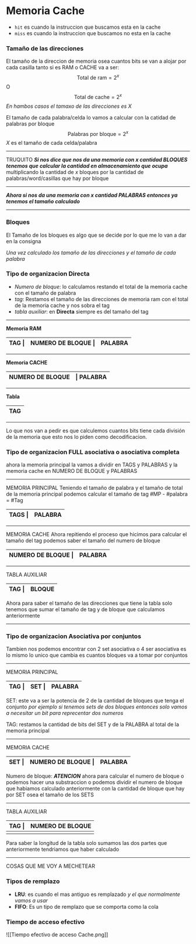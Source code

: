 # Memoria Cache 
- `hit` es cuando la instruccion que buscamos esta en la cache 
- `miss` es cuando la instruccion que buscamos no esta en la cache 

### Tamaño de las direcciones
El tamaño de la direccion de memoria osea cuantos bits se van a alojar por cada casilla tanto si es RAM o CACHE va a ser: $$\text{Total de ram} = 2^x$$
							O
$$\text{Total de cache} = 2^x$$
	*En hambos casos el tamaxo de las direcciones es $X$* 

El tamaño de cada palabra/celda lo vamos a calcular con la catidad de palabras por bloque 
$$\text{Palabras por bloque} = 2^x$$
$X$ es el tamaño de cada celda/palabra

- - -
TRUQUITO
***Si nos dice que nos da una memoria con $x$ cantidad BLOQUES tenemos que calcular la cantidad en almacenamiento que ocupa*** multiplicando la cantidad de $x$ bloques por la cantidad de palabras/word/casillas que hay por bloque 
- - - 
***Ahora si nos da una memoria con $x$ cantidad PALABRAS entonces ya tenemos el tamaño calculado***
- - -

###  Bloques 
El Tamaño de los bloques es algo que se decide por lo que me lo van a dar en la consigna 


*Una vez calculado los tamaño de las direcciones y el tamaño de cada palabra*
### Tipo de organizacion  **Directa**
- *Numero de bloque*: lo calculamos restando el total de la memoria cache con el tamaño de palabra
- *tag*: Restamos el tamaño de las direcciones de memoria ram con el total de la memoria cache y nos sobra el tag
- *tabla auxiliar*: en **Directa** siempre es del tamaño del tag 


- - - 
**Memoria RAM**

| TAG \| | NUMERO DE BLOQUE \| | PALABRA |
| ------ | ------------------- | ------- |
- - -
**Memoria CACHE**

| NUMERO DE BLOQUE | \| PALABRA |
| ---------------- | ---------- |
- - -
**Tabla** 

| TAG |
| --- |
- - - 
Lo que nos van a pedir es que calculemos cuantos bits tiene cada división de la memoria que esto nos lo piden como decodificacion.

### Tipo de organizacion **FULL asociativa o asociativa completa**
ahora la memoria principal la vamos a dividir en TAGS y PALABRAS y la memoria cache en NUMERO DE BLOQUE y PALABRAS 
- - -
MEMORIA PRINCIPAL 
	Teniendo el tamaño de palabra y el tamaño de total de la memoria principal podemos calcular el tamaño de tag #MP - #palabra = #Tag

| TAGS \| | PALABRA |
| ------- | ------- |
- - -
MEMORIA CACHE
	Ahora repitiendo el proceso que hicimos para calcular el tamaño del tag podemos saber el tamaño del numero de bloque

| NUMERO DE BLOQUE \| | PALABRA |
| ------------------- | ------- |
- - -
TABLA AUXILIAR

| TAG \| | BLOQUE |
| ------ | ------ |
Ahora para saber el tamaño de las direcciones que tiene la tabla solo tenemos que sumar el tamaño de tag y de bloque que calculamos anteriormente 
- - -

### Tipo de organizacion **Asociativa por conjuntos**
Tambien nos podemos encontrar con 2 set asociativa o 4 ser asociativa es lo mismo lo unico que cambia es cuantos bloques va a tomar por conjuntos
- - -

MEMORIA PRINCIPAL 

| TAG \| | SET \| | PALABRA |
| ------ | ------ | ------- |
SET: este va a ser la potencia de 2 de la cantidad de bloques que tenga el conjunto *por ejemplo si tenemos sets de dos bloques entonces solo vamos a necesitar un bit para reprecentar dos numeros*

TAG: restamos la cantidad de bits del SET y de la PALABRA al total de la memoria principal
- - -
MEMORIA CACHE

| SET \| | NUMERO DE BLOQUE \| | PALABRA |
| ------ | ------------------- | ------- |
Numero de bloque: ***ATENCION*** ahora para calcular el numero de bloque o podemos hacer una substraccion o podemos dividir el numero de bloque que habiamos calculado anteriormente con la cantidad de bloque que hay por SET osea el tamaño  de los SETS
- - -
TABLA AUXILIAR

| TAG \| | NUMERO DE BLOQUE |
| ------ | ---------------- |
|        |                  |
Para saber la longitud de la tabla solo sumamos las dos partes que anteriormente tendriamos que haber calculado 
- - -
COSAS QUE ME VOY A MECHETEAR 
### Tipos de remplazo 
- **LRU**: es cuando el mas antiguo es remplazado *y el que normalmente vamos a usar*
- **FIFO**: Es un tipo de remplazo que se comporta como la cola
### Tiempo de acceso efectivo 
![[Tiempo efectivo de acceso Cache.png]]


